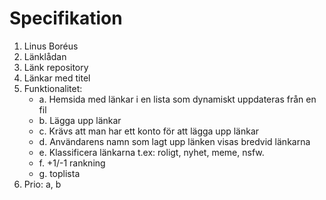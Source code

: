 # Specifikation

1.	Linus Boréus
2.	Länklådan
3.	Länk repository
4.	Länkar med titel
5.	Funktionalitet:
    * a.	Hemsida med länkar i en lista som dynamiskt uppdateras från en fil
    * b.	Lägga upp länkar
    * c. Krävs att man har ett konto för att lägga upp länkar
    * d. Användarens namn som lagt upp länken visas bredvid länkarna
    * e. Klassificera länkarna t.ex: roligt, nyhet, meme, nsfw.
    * f. +1/-1 rankning
    * g. toplista
6.	Prio: a, b
